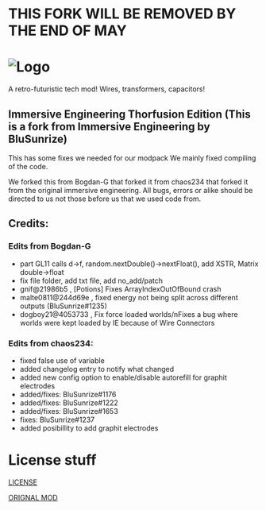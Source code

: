 # THIS FORK WILL BE REMOVED BY THE END OF MAY

![Logo](https://raw.githubusercontent.com/BluSunrize/ImmersiveEngineering/1.7.10/src/main/resources/assets/immersiveengineering/logo.png)
==============

A retro-futuristic tech mod!
Wires, transformers, capacitors!

## Immersive Engineering Thorfusion Edition (This is a fork from Immersive Engineering by BluSunrize)
This has some fixes we needed for our modpack We mainly fixed compiling of the code.

We forked this from Bogdan-G that forked it from chaos234 that forked it from the original immersive engineering.
All bugs, errors or alike should be directed to us not those before us that we used code from.

## Credits:
### Edits from Bogdan-G
+ part GL11 calls d-&gt;f, random.nextDouble()-&gt;nextFloat(), add XSTR, Matrix double-&gt;float
+ fix file folder, add txt file, add no_add/patch
+ gnif@21986b5 , [Potions] Fixes ArrayIndexOutOfBound crash
+ malte0811@244d69e , fixed energy not being split across different outputs (BluSunrize#1235)
+ dogboy21@4053733 , Fix force loaded worlds/nFixes a bug where worlds were kept loaded by IE because of Wire Connectors

### Edits from chaos234:
+ fixed false use of variable
+ added changelog entry to notify what changed
+ added new config option to enable/disable autorefill for graphit electrodes
+ added/fixes: BluSunrize#1176
+ added/fixes: BluSunrize#1222
+ added/fixes: BluSunrize#1653
+ fixes: BluSunrize#1237
+ added posibillity to add graphit electrodes

# License stuff

[LICENSE](https://raw.githubusercontent.com/Thorfusion/ImmersiveEngineering/1.7.10/LICENSE.md)

[ORIGNAL MOD](https://github.com/BluSunrize/ImmersiveEngineering)
